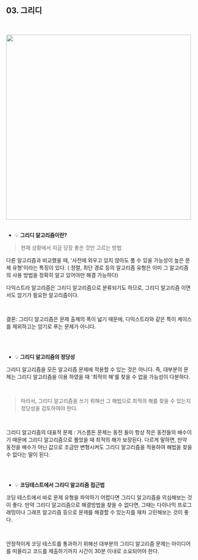 ## 03. 그리디 
</br>
</br>
<img src = "https://user-images.githubusercontent.com/42762236/113481518-f8053300-94d4-11eb-93b8-c973088e8a20.png" width="500px">

</br>

</br>

- 💡 **그리디 알고리즘이란?**

>  현재 상황에서 지금 당장 좋은 것만 고르는 방법 
>

  다른 알고리즘과 비교했을 때, '사전에 외우고 있지 않아도 풀 수 있을 가능성이 높은 문제 유형'이라는 특징이 있다. ( 정렬, 최단 경로 등의 알고리즘 유형은 이미 그 알고리즘의 사용 방법을 정확히 알고 있어야만 해결 가능하다)

 다익스트라 알고리즘은 그리디 알고리즘으로 분류되기도 하므로, 그리디 알고리즘 이면서도 암기가 필요한 알고리즘이다. 

</br>

결론: 그리디 알고리즘은 문제 출제의 폭이 넓기 때문에, 다익스트라와 같은 특이 케이스를 제외하고는 암기로 푸는 문제가 아니다.

</br>

</br>


- 💡 **그리디 알고리즘의 정당성**

 그리디 알고리즘을 모든 알고리즘 문제에 적용할 수 있는 것은 아니다.  즉, 대부분의 문제는 그리디 알고리즘을 이용 하였을 때 '최적의 해'를 찾을 수 없을 가능성이 다분하다. 

</br>

>  따라서, 그리디 알고리즘을 쓰기 위해선 그 해법으로 최적의 해를 찾을 수 있는지 정당성을 검토하여야 한다.

</br>

그리디 알고리즘의 대표적 문제 : 거스름돈 문제는 동전 들이 항상 작은 동전들의 배수이기 때문에 그리디 알고리즘으로 풀었을 때 최적의 해가 보장된다. 다르게 말하면, 만약 동전을 배수가 아닌 값으로 조금만 변형시켜도 그리디 알고리즘을 적용하여 해법을 찾을 수 없다는 말이 된다.

</br>

</br>

- 💡 **코딩테스트에서 그리디 알고리즘 접근법**

코딩 테스트에서 바로 문제 유형을 파악하기 어렵다면 그리디 알고리즘을 의심해보는 것이 좋다. 만약 그리디 알고리즘으로 해결방법을 찾을 수 없다면, 그때는 다이나믹 프로그래밍이나 그래프 알고리즘 등으로 문제를 해결할 수 있는지를 재차 고민해보는 것이 좋다.

</br>

안정적이게 코딩 테스트를 통과하기 위해선 대부분의 그리디 알고리즘 문제는 아이디어를 떠올리고 코드를 제출하기까지 시간이 30분 이내로 소요되어야 한다.
